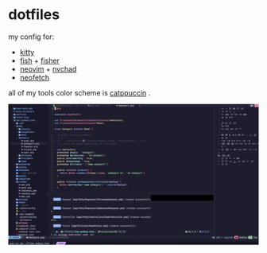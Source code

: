 # dotfiles

my config for:
- [kitty](https://github.com/kovidgoyal/kitty)
- [fish](https://github.com/fish-shell/fish-shell) + [fisher](https://github.com/jorgebucaran/fisher)
- [neovim](https://github.com/neovim/neovim) + [nvchad](https://github.com/NvChad/NvChad)
- [neofetch](https://github.com/dylanaraps/neofetch)

all of my tools color scheme is [catppuccin](https://github.com/catppuccin/catppuccin) .

![](https://raw.githubusercontent.com/fzhnf/dotfiles/main/Pasted%20image%2020230807121821.png)
